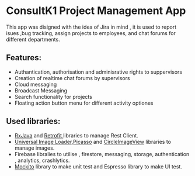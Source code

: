 # ConsultK1 Project Management App

This app was disigned with the idea of Jira in mind , it is used to report isues ,bug tracking, assign projects to employees, and chat forums for different departments.

## Features:


- Authantication, authorisation and adminisrative rights to suppervisors
- Creation of realtime chat forums by supervisors
- Cloud messaging
- Broadcast Messaging
- Search functionality for projects
- Floating action button menu for different activity optiones

## Used libraries:

- [RxJava](https://github.com/ReactiveX/RxAndroid "RxJava") and [Retrofit ](https://square.github.io/retrofit/ "Retrofit" )libraries to manage Rest Client.
- [Universal Image Loader](https://github.com/nostra13/Android-Universal-Image-Loader "Universal Image Loader"),[Picasso](https://square.github.io/picasso/ "Picasso")   and [CircleImageView](https://github.com/hdodenhof/CircleImageView "CircleImageView") libraries to manage images.
- Firebase libralies to utilise , firestore, messaging, storage, authentication , analytics, crashlytics.
- [Mockito](https://site.mockito.org/ "Mockito") library to make unit test and Espresso library to make UI test.



